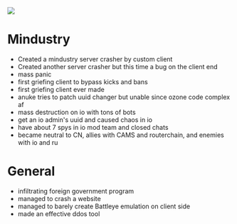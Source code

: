 ![](https://cdn.discordapp.com/attachments/796869250533818418/801986737856839680/unknown.png)

# Mindustry

- Created a mindustry server crasher by custom client
- Created another server crasher but this time a bug on the client end
- mass panic
- first griefing client to bypass kicks and bans
- first griefing client ever made
- anuke tries to patch uuid changer but unable since ozone code complex af
- mass destruction on io with tons of bots
- get an io admin's uuid and caused chaos in io
- have about 7 spys in io mod team and closed chats
- became neutral to CN, allies with CAMS and routerchain, and enemies with io and ru

# General

- infiltrating foreign government program
- managed to crash a website
- managed to barely create Battleye emulation on client side 
- made an effective ddos tool
